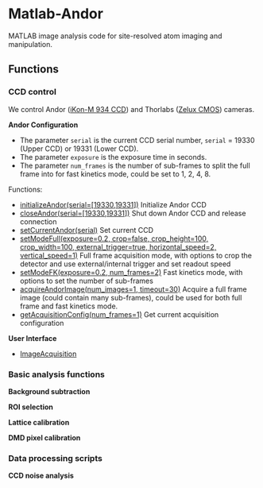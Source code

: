 # Matlab-Andor
MATLAB image analysis code for site-resolved atom imaging and manipulation.

## Functions

### CCD control
We control Andor ([iKon-M 934 CCD](https://andor.oxinst.com/products/ikon-xl-and-ikon-large-ccd-series/ikon-m-934)) and Thorlabs ([Zelux CMOS](https://www.thorlabs.com/thorproduct.cfm?partnumber=CS165MU1)) cameras.

**Andor Configuration**

- The parameter `serial` is the current CCD serial number, `serial` = 19330 (Upper CCD) or 19331 (Lower CCD).
- The parameter `exposure` is the exposure time in seconds.
- The parameter `num_frames` is the number of sub-frames to split the full frame into for fast kinetics mode, could be set to 1, 2, 4, 8.

Functions:
- [initializeAndor(serial=[19330,19331])](/function/andor/initializeAndor.m) Initialize Andor CCD
- [closeAndor(serial=[19330,19331])](/function/andor/closeAndor.m) Shut down Andor CCD and release connection
- [setCurrentAndor(serial)](/function/andor/setCurrentAndor.m) Set current CCD
- [setModeFull(exposure=0.2, crop=false, crop_height=100, crop_width=100, external_trigger=true, horizontal_speed=2, vertical_speed=1)](/function/andor/setModeFull.m) Full frame acquisition mode, with options to crop the detector and use external/internal trigger and set readout speed
- [setModeFK(exposure=0.2, num_frames=2)](/function/andor/setModeFK.m) Fast kinetics mode, with options to set the number of sub-frames
- [acquireAndorImage(num_images=1, timeout=30)](/function/andor/acquireAndorImage.m) Acquire a full frame image (could contain many sub-frames), could be used for both full frame and fast kinetics mode.
- [getAcquisitionConfig(num_frames=1)](/function/andor/getAcquisitionConfig.m) Get current acquisition configuration

**User Interface**
- [ImageAcquisition](ImageAcquisition.mlapp)

### Basic analysis functions

**Background subtraction**

**ROI selection**

**Lattice calibration**

**DMD pixel calibration**

### Data processing scripts

**CCD noise analysis**
